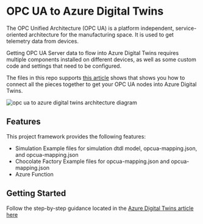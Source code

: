 # OPC UA to Azure Digital Twins

The OPC Unified Architecture (OPC UA) is a platform independent, service-oriented architecture for the manufacturing space. It is used to get telemetry data from devices.

Getting OPC UA Server data to flow into Azure Digital Twins requires multiple components installed on different devices, as well as some custom code and settings that need to be configured.

The files in this repo supports [this article](https://docs.microsoft.com/azure/digital-twins/how-to-opcua-to-azure-digital-twins) shows that shows you how to connect all the pieces together to get your OPC UA nodes into Azure Digital Twins.

![opc ua to azure digital twins architecture diagram](../media/opcua-to-adt-diagram-1.png)

## Features

This project framework provides the following features:

* Simulation Example files for simulation dtdl model, opcua-mapping.json, and opcua-mapping.json 
* Chocolate Factory Example files for opcua-mapping.json and opcua-mapping.json
* Azure Function

## Getting Started

Follow the step-by-step guidance located in the [Azure Digital Twins article here](https://docs.microsoft.com/azure/digital-twins/how-to-opcua-to-azure-digital-twins)